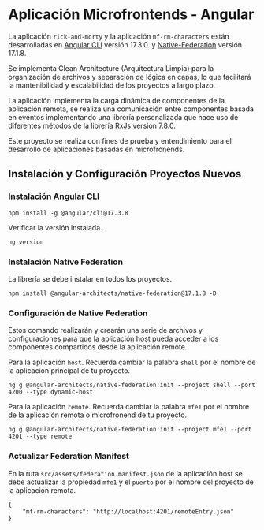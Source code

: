 # Aplicación Microfrontends - Angular

La aplicación `rick-and-morty` y la aplicación `mf-rm-characters` están desarrolladas en  [Angular CLI](https://github.com/angular/angular-cli) versión 17.3.0. y [Native-Federation](https://www.npmjs.com/package/@angular-architects/native-federation) versión 17.1.8.

Se implementa Clean Architecture (Arquitectura Limpia) para la organización de archivos y separación de lógica en capas, lo que facilitará la mantenibilidad y escalabilidad de los proyectos a largo plazo.

La aplicación implementa la carga dinámica de componentes de la aplicación remota, se realiza una comunicación entre componentes basada en eventos implementando una librería personalizada que hace uso de diferentes métodos de la librería [RxJs](https://rxjs.dev/guide/overview) versión 7.8.0.

Este proyecto se realiza con fines de prueba y entendimiento para el desarrollo de aplicaciones basadas en microfronends.

## Instalación y Configuración Proyectos Nuevos

### Instalación Angular CLI

```
npm install -g @angular/cli@17.3.8
```

Verificar la versión instalada.

```
ng version
```

### Instalación Native Federation

La librería se debe instalar en todos los proyectos.

```
npm install @angular-architects/native-federation@17.1.8 -D
```

### Configuración de Native Federation

Estos comando realizarán y crearán una serie de archivos y configuraciones para que la aplicación host pueda acceder a los componentes compartidos desde la aplicación remote.

Para la aplicación `host`. Recuerda cambiar la palabra `shell` por el nombre de la aplicación principal de tu proyecto.

```
ng g @angular-architects/native-federation:init --project shell --port 4200 --type dynamic-host
```

Para la aplicación `remote`. Recuerda cambiar la palabra `mfe1` por el nombre de la aplicación remota o microfronend de tu proyecto.

```
ng g @angular-architects/native-federation:init --project mfe1 --port 4201 --type remote
```

### Actualizar Federation Manifest

En la ruta `src/assets/federation.manifest.json` de la aplicación host se debe actualizar la propiedad 
`mfe1` y el `puerto` por el nombre del proyecto de la aplicación remota.

```
{
	"mf-rm-characters": "http://localhost:4201/remoteEntry.json"
}
```